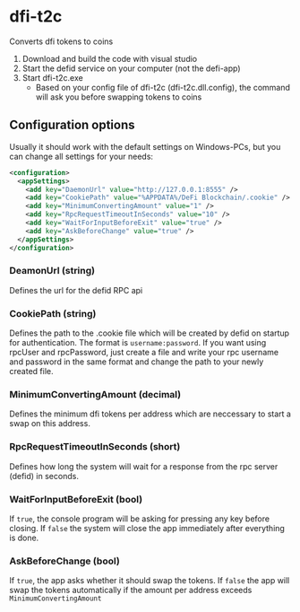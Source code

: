 # dfi-t2c
 Converts dfi tokens to coins

1. Download and build the code with visual studio
2. Start the defid service on your computer (not the defi-app)
3. Start dfi-t2c.exe
    - Based on your config file of dfi-t2c (dfi-t2c.dll.config), the command will ask you before swapping tokens to coins
    
## Configuration options

Usually it should work with the default settings on Windows-PCs, but you can change all settings for your needs:

```xml
<configuration>
  <appSettings>
    <add key="DaemonUrl" value="http://127.0.0.1:8555" />
    <add key="CookiePath" value="%APPDATA%/DeFi Blockchain/.cookie" />
    <add key="MinimumConvertingAmount" value="1" />
    <add key="RpcRequestTimeoutInSeconds" value="10" />
    <add key="WaitForInputBeforeExit" value="true" />
    <add key="AskBeforeChange" value="true" />
  </appSettings>
</configuration>
```

### DeamonUrl (string)
Defines the url for the defid RPC api
### CookiePath (string)
Defines the path to the .cookie file which will be created by defid on startup for authentication. The format is `username:password`. If you want using rpcUser and rpcPassword, just create a file and write your rpc username and password in the same format and change the path to your newly created file.
### MinimumConvertingAmount (decimal)
Defines the minimum dfi tokens per address which are neccessary to start a swap on this address.
### RpcRequestTimeoutInSeconds (short)
Defines how long the system will wait for a response from the rpc server (defid) in seconds.
### WaitForInputBeforeExit (bool)
If `true`, the console program will be asking for pressing any key before closing. If `false` the system will close the app immediately after everything is done.
### AskBeforeChange (bool)
If `true`, the app asks whether it should swap the tokens. If `false` the app will swap the tokens automatically if the amount per address exceeds `MinimumConvertingAmount`
